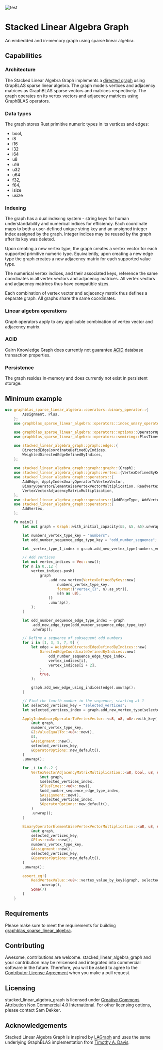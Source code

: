 ![test](https://github.com/code-sam/stacked_linear_algebra_graph/actions/workflows/test_main_branch.yml/badge.svg?branch=main)
# Stacked Linear Algebra Graph
An embedded and in-memory graph using sparse linear algebra.

## Capabilities

### Architecture
The Stacked Linear Algebra Graph implements a [directed graph](https://en.wikipedia.org/wiki/Directed_graph) using GrapBLAS sparse linear algebra.
The graph models vertices and adjacency matrices as GraphBLAS sparse vectors and matrices respectively. 
The graph operates on its vertex vectors and adjacency matrices using GraphBLAS operators.

### Data types
The graph stores Rust primitive numeric types in its vertices and edges:
- bool,
- i8
- i16
- i32
- i64
- u8
- u16
- u32
- u64
- f32,
- f64,
- isize
- usize

### Indexing
The graph has a dual indexing system - string keys for human understandability and numerical indices for efficiency. Each coordinate maps to both a user-defined unique string key and an unsigned integer index assigned by the graph. Integer indices may be reused by the graph after its key was deleted.

Upon creating a new vertex type, the graph creates a vertex vector for each supported primitive numeric type. Equivalently, upon creating a new edge type the graph creates a new adjacency matrix for each supported value type.

The numerical vertex indices, and their associated keys, reference the same coordinates in all vertex vectors and adjacency matrices. All vertex vectors and adjacency matrices thus have compatible sizes.

Each combination of vertex vector and adjacency matrix thus defines a separate graph. All graphs share the same coordinates.

### Linear algebra operations
Graph operators apply to any applicable combination of vertex vector and adjacency matrix.


### ACID
Cairn Knowledge Graph does currently not guarantee [ACID](https://en.wikipedia.org/wiki/ACID) database transaction properties.

### Persistence
The graph resides in-memory and does currently not exist in persistent storage.

## Minimum example
```rust
use graphblas_sparse_linear_algebra::operators::binary_operator::{
        Assignment, Plus,
    };
    use graphblas_sparse_linear_algebra::operators::index_unary_operator::IsValueEqualTo;
    
    use graphblas_sparse_linear_algebra::operators::options::OperatorOptions;
    use graphblas_sparse_linear_algebra::operators::semiring::PlusTimes;

    use stacked_linear_algebra_graph::graph::edge::{
        DirectedEdgeCoordinateDefinedByIndices,
        WeightedDirectedEdgeDefinedByIndices,
    };
    
    use stacked_linear_algebra_graph::graph::graph::{Graph};
    use stacked_linear_algebra_graph::graph::vertex::{VertexDefinedByKey};
    use stacked_linear_algebra_graph::operators::{
        AddEdge, ApplyIndexUnaryOperatorToVertexVector,
        BinaryOperatorElementWiseVertexVectorMultiplication, ReadVertexValue,
        VertexVectorAdjacencyMatrixMultiplication,
    };
    use stacked_linear_algebra_graph::operators::{AddEdgeType, AddVertexType};
    use stacked_linear_algebra_graph::operators::{
        AddVertex,
    };

    fn main() {
        let mut graph = Graph::with_initial_capacity(&5, &5, &5).unwrap();

        let numbers_vertex_type_key = "numbers";
        let odd_number_sequence_edge_type_key = "odd_number_sequence";

        let _vertex_type_1_index = graph.add_new_vertex_type(numbers_vertex_type_key).unwrap();

        // Add vertices
        let mut vertex_indices = Vec::new();
        for n in 0..12 {
            vertex_indices.push(
                graph
                    .add_new_vertex(VertexDefinedByKey::new(
                        numbers_vertex_type_key,
                        format!("vertex_{}", n).as_str(),
                        &(n as u8),
                    ))
                    .unwrap(),
            );
        }

        let odd_number_sequence_edge_type_index = graph
            .add_new_edge_type(odd_number_sequence_edge_type_key)
            .unwrap();

        // Define a sequence of subsequent odd numbers
        for i in [1, 3, 5, 7, 9] {
            let edge = WeightedDirectedEdgeDefinedByIndices::new(
                DirectedEdgeCoordinateDefinedByIndices::new(
                    odd_number_sequence_edge_type_index,
                    vertex_indices[i],
                    vertex_indices[i + 2],
                ),
                true,
            );

            graph.add_new_edge_using_indices(edge).unwrap();
        }

        // Find the fourth number in the sequence, starting at 1
        let selected_vertices_key = "selected_vertices";
        let selected_vertices_index = graph.add_new_vertex_type(selected_vertices_key).unwrap();

        ApplyIndexUnaryOperatorToVertexVector::<u8, u8, u8>::with_key(
            &mut graph,
            numbers_vertex_type_key,
            &IsValueEqualTo::<u8>::new(),
            &1,
            &Assignment::new(),
            selected_vertices_key,
            &OperatorOptions::new_default(),
        )
        .unwrap();

        for _i in 0..2 {
            VertexVectorAdjacencyMatrixMultiplication::<u8, bool, u8, u8>::by_index(
                &mut graph,
                &selected_vertices_index,
                &PlusTimes::<u8>::new(),
                &odd_number_sequence_edge_type_index,
                &Assignment::new(),
                &selected_vertices_index,
                &OperatorOptions::new_default(),
            )
            .unwrap();
        }

        BinaryOperatorElementWiseVertexVectorMultiplication::<u8, u8, u8, u8>::by_key(
            &mut graph,
            selected_vertices_key,
            &Plus::<u8>::new(),
            numbers_vertex_type_key,
            &Assignment::new(),
            selected_vertices_key,
            &OperatorOptions::new_default(),
        )
        .unwrap();

        assert_eq!(
            ReadVertexValue::<u8>::vertex_value_by_key(&graph, selected_vertices_key, "vertex_7")
                .unwrap(),
            Some(7)
        )
    }
 ```

## Requirements
Please make sure to meet the requirements for building [graphblas_sparse_linear_algebra](https://crates.io/crates/graphblas_sparse_linear_algebra).

## Contributing
Awesome, contributions are welcome. stacked_linear_algebra_graph and your contribution may be relicensed and integrated into commercial software in the future. Therefore, you will be asked to agree to the [Contributor License Agreement](contributor-license-agreement.md) when you make a pull request.

 ## Licensing
stacked_linear_algebra_graph is licensed under [Creative Commons Attribution Non Commercial 4.0 International](https://creativecommons.org/licenses/by-nc/4.0/legalcode). For other licensing options, please contact Sam Dekker.

## Acknowledgements
Stacked Linear Algebra Graph is inspired by [LAGraph](https://github.com/GraphBLAS/LAGraph) and uses the same underlying GraphBLAS implementation from [Timothy A. Davis](https://github.com/DrTimothyAldenDavis/GraphBLAS).
